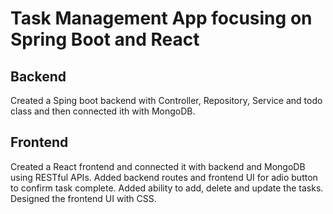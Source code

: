 # Task Management App focusing on Spring Boot and React

## Backend

Created a Sping boot backend with Controller, Repository, Service and todo class and then connected ith with MongoDB.

## Frontend

Created a React frontend and connected it with backend and MongoDB using RESTful APIs.
Added backend routes and frontend UI for adio button to confirm task complete.
Added ability to add, delete and update the tasks.
Designed the frontend UI with CSS.
